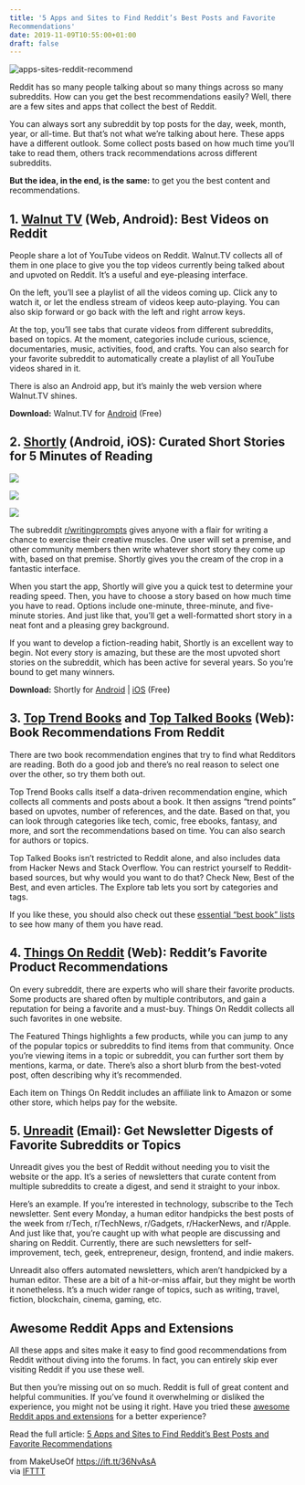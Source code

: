 ```yaml
---
title: '5 Apps and Sites to Find Reddit’s Best Posts and Favorite
Recommendations'
date: 2019-11-09T10:55:00+01:00
draft: false
---
```


![apps-sites-reddit-recommend](https://static.makeuseof.com/wp-content/uploads/2019/11/apps-sites-reddit-recommend.jpg)

Reddit has so many people talking about so many things across so many subreddits. How can you get the best recommendations easily? Well, there are a few sites and apps that collect the best of Reddit.

You can always sort any subreddit by top posts for the day, week, month, year, or all-time. But that’s not what we’re talking about here. These apps have a different outlook. Some collect posts based on how much time you’ll take to read them, others track recommendations across different subreddits.

**But the idea, in the end, is the same:** to get you the best content and recommendations.

1\. [Walnut TV](https://walnut.tv/) (Web, Android): Best Videos on Reddit
-------------------------------------------------------------------------

People share a lot of YouTube videos on Reddit. Walnut.TV collects all of them in one place to give you the top videos currently being talked about and upvoted on Reddit. It’s a useful and eye-pleasing interface.

On the left, you’ll see a playlist of all the videos coming up. Click any to watch it, or let the endless stream of videos keep auto-playing. You can also skip forward or go back with the left and right arrow keys.

At the top, you’ll see tabs that curate videos from different subreddits, based on topics. At the moment, categories include curious, science, documentaries, music, activities, food, and crafts. You can also search for your favorite subreddit to automatically create a playlist of all YouTube videos shared in it.

There is also an Android app, but it’s mainly the web version where Walnut.TV shines.

**Download:** Walnut.TV for [Android](https://play.google.com/store/apps/details?id=com.walnut.tv) (Free)

2\. [Shortly](http://shortlyread.com/) (Android, iOS): Curated Short Stories for 5 Minutes of Reading
-----------------------------------------------------------------------------------------------------

[![](//static.makeuseof.com/wp-content/uploads/2019/11/best-of-reddit-shortly-2-310x671.png)](//static.makeuseof.com/wp-content/uploads/2019/11/best-of-reddit-shortly-2.png)

[![](//static.makeuseof.com/wp-content/uploads/2019/11/best-of-reddit-shortly-1-310x671.png)](//static.makeuseof.com/wp-content/uploads/2019/11/best-of-reddit-shortly-1.png)

[![](//static.makeuseof.com/wp-content/uploads/2019/11/best-of-reddit-shortly-3-310x671.png)](//static.makeuseof.com/wp-content/uploads/2019/11/best-of-reddit-shortly-3.png)

The subreddit [r/writingprompts](https://www.reddit.com/r/WritingPrompts/) gives anyone with a flair for writing a chance to exercise their creative muscles. One user will set a premise, and other community members then write whatever short story they come up with, based on that premise. Shortly gives you the cream of the crop in a fantastic interface.

When you start the app, Shortly will give you a quick test to determine your reading speed. Then, you have to choose a story based on how much time you have to read. Options include one-minute, three-minute, and five-minute stories. And just like that, you’ll get a well-formatted short story in a neat font and a pleasing grey background.

If you want to develop a fiction-reading habit, Shortly is an excellent way to begin. Not every story is amazing, but these are the most upvoted short stories on the subreddit, which has been active for several years. So you’re bound to get many winners.

**Download:** Shortly for [Android](https://play.google.com/store/apps/details?id=com.shortlyreading.qasim.shortly) | [iOS](https://apps.apple.com/us/app/shortly-read-short-stories/id1297787796?ign-mpt=uo%3D4) (Free)

3\. [Top Trend Books](https://toptrendbooks.com/) and [Top Talked Books](https://toptalkedbooks.com/) (Web): Book Recommendations From Reddit
---------------------------------------------------------------------------------------------------------------------------------------------

There are two book recommendation engines that try to find what Redditors are reading. Both do a good job and there’s no real reason to select one over the other, so try them both out.

Top Trend Books calls itself a data-driven recommendation engine, which collects all comments and posts about a book. It then assigns “trend points” based on upvotes, number of references, and the date. Based on that, you can look through categories like tech, comic, free ebooks, fantasy, and more, and sort the recommendations based on time. You can also search for authors or topics.

Top Talked Books isn’t restricted to Reddit alone, and also includes data from Hacker News and Stack Overflow. You can restrict yourself to Reddit-based sources, but why would you want to do that? Check New, Best of the Best, and even articles. The Explore tab lets you sort by categories and tags.

If you like these, you should also check out these [essential “best book” lists](//www.makeuseof.com/tag/essential-best-books-lists/) to see how many of them you have read.

4\. [Things On Reddit](https://thingsonreddit.com/) (Web): Reddit’s Favorite Product Recommendations
----------------------------------------------------------------------------------------------------

On every subreddit, there are experts who will share their favorite products. Some products are shared often by multiple contributors, and gain a reputation for being a favorite and a must-buy. Things On Reddit collects all such favorites in one website.

The Featured Things highlights a few products, while you can jump to any of the popular topics or subreddits to find items from that community. Once you’re viewing items in a topic or subreddit, you can further sort them by mentions, karma, or date. There’s also a short blurb from the best-voted post, often describing why it’s recommended.

Each item on Things On Reddit includes an affiliate link to Amazon or some other store, which helps pay for the website.

5\. [Unreadit](https://unreadit.com/) (Email): Get Newsletter Digests of Favorite Subreddits or Topics
------------------------------------------------------------------------------------------------------

Unreadit gives you the best of Reddit without needing you to visit the website or the app. It’s a series of newsletters that curate content from multiple subreddits to create a digest, and send it straight to your inbox.

Here’s an example. If you’re interested in technology, subscribe to the Tech newsletter. Sent every Monday, a human editor handpicks the best posts of the week from r/Tech, r/TechNews, r/Gadgets, r/HackerNews, and r/Apple. And just like that, you’re caught up with what people are discussing and sharing on Reddit. Currently, there are such newsletters for self-improvement, tech, geek, entrepreneur, design, frontend, and indie makers.

Unreadit also offers automated newsletters, which aren’t handpicked by a human editor. These are a bit of a hit-or-miss affair, but they might be worth it nonetheless. It’s a much wider range of topics, such as writing, travel, fiction, blockchain, cinema, gaming, etc.

Awesome Reddit Apps and Extensions
----------------------------------

All these apps and sites make it easy to find good recommendations from Reddit without diving into the forums. In fact, you can entirely skip ever visiting Reddit if you use these well.

But then you’re missing out on so much. Reddit is full of great content and helpful communities. If you’ve found it overwhelming or disliked the experience, you might not be using it right. Have you tried these [awesome Reddit apps and extensions](//www.makeuseof.com/tag/reddit-apps-extensions/) for a better experience?

Read the full article: [5 Apps and Sites to Find Reddit’s Best Posts and Favorite Recommendations](https://www.makeuseof.com/tag/apps-sites-find-reddits-best-posts-recommendations/)

  
  
from MakeUseOf https://ift.tt/36NvAsA  
via [IFTTT](https://ifttt.com/?ref=da&site=blogger)